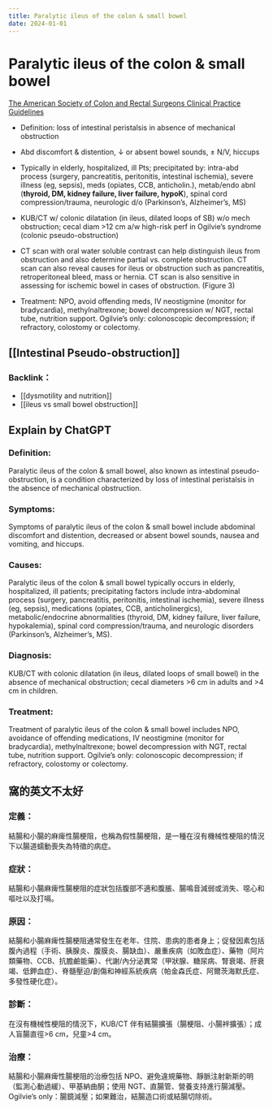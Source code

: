 ```yaml
---
title: Paralytic ileus of the colon & small bowel
date: 2024-01-01
---
```


# Paralytic ileus of the colon & small bowel

[The American Society of Colon and Rectal Surgeons Clinical Practice Guidelines ](https://www.ncbi.nlm.nih.gov/pubmed/34016826)

* Definition: loss of intestinal peristalsis in absence of mechanical obstruction

* Abd discomfort & distention, ↓ or absent bowel sounds, ± N/V, hiccups

* Typically in elderly, hospitalized, ill Pts; precipitated by: intra-abd process (surgery, pancreatitis, peritonitis, intestinal ischemia), severe illness (eg, sepsis), meds (opiates, CCB, anticholin.), metab/endo abnl (**thyroid, DM, kidney failure, liver failure, hypoK**), spinal cord compression/trauma, neurologic d/o (Parkinson’s, Alzheimer’s, MS)

* KUB/CT w/ colonic dilatation (in ileus, dilated loops of SB) w/o mech obstruction; cecal diam >12 cm a/w high-risk perf in Ogilvie’s syndrome (colonic pseudo-obstruction)
 
* CT scan with oral water soluble contrast can help distinguish ileus from obstruction and also determine partial vs. complete obstruction. CT scan can also reveal causes for ileus or obstruction such as pancreatitis, retroperitoneal bleed, mass or hernia. CT scan is also sensitive in assessing for ischemic bowel in cases of obstruction. (Figure 3)

* Treatment: NPO, avoid offending meds, IV neostigmine (monitor for bradycardia), methylnaltrexone; bowel decompression w/ NGT, rectal tube, nutrition support. Ogilvie’s only: colonoscopic decompression; if refractory, colostomy or colectomy.

## [[Intestinal Pseudo-obstruction]]

### Backlink：

- [[dysmotility and nutrition]]
- [[ileus vs small bowel obstruction]]


## Explain by ChatGPT

### Definition:

Paralytic ileus of the colon & small bowel, also known as intestinal pseudo-obstruction, is a condition characterized by loss of intestinal peristalsis in the absence of mechanical obstruction.

### Symptoms:

Symptoms of paralytic ileus of the colon & small bowel include abdominal discomfort and distention, decreased or absent bowel sounds, nausea and vomiting, and hiccups.

### Causes:

Paralytic ileus of the colon & small bowel typically occurs in elderly, hospitalized, ill patients; precipitating factors include intra-abdominal process (surgery, pancreatitis, peritonitis, intestinal ischemia), severe illness (eg, sepsis), medications (opiates, CCB, anticholinergics), metabolic/endocrine abnormalities (thyroid, DM, kidney failure, liver failure, hypokalemia), spinal cord compression/trauma, and neurologic disorders (Parkinson’s, Alzheimer’s, MS).

### Diagnosis:

KUB/CT with colonic dilatation (in ileus, dilated loops of small bowel) in the absence of mechanical obstruction; cecal diameters >6 cm in adults and >4 cm in children.

### Treatment:

Treatment of paralytic ileus of the colon & small bowel includes NPO, avoidance of offending medications, IV neostigmine (monitor for bradycardia), methylnaltrexone; bowel decompression with NGT, rectal tube, nutrition support. Ogilvie’s only: colonoscopic decompression; if refractory, colostomy or colectomy.

## 窩的英文不太好


### 定義：

結腸和小腸的麻痺性腸梗阻，也稱為假性腸梗阻，是一種在沒有機械性梗阻的情況下以腸道蠕動喪失為特徵的病症。

### 症狀：

結腸和小腸麻痺性腸梗阻的症狀包括腹部不適和腹脹、腸鳴音減弱或消失、噁心和嘔吐以及打嗝。

### 原因：

結腸和小腸麻痺性腸梗阻通常發生在老年、住院、患病的患者身上；促發因素包括腹內過程（手術、胰腺炎、腹膜炎、腸缺血）、嚴重疾病（如敗血症）、藥物（阿片類藥物、CCB、抗膽鹼能藥）、代謝/內分泌異常（甲狀腺、糖尿病、腎衰竭、肝衰竭、低鉀血症）、脊髓壓迫/創傷和神經系統疾病（帕金森氏症、阿爾茨海默氏症、多發性硬化症）。

### 診斷：

在沒有機械性梗阻的情況下，KUB/CT 伴有結腸擴張（腸梗阻、小腸袢擴張）；成人盲腸直徑>6 cm，兒童>4 cm。

### 治療：

結腸和小腸麻痺性腸梗阻的治療包括 NPO、避免違規藥物、靜脈注射新斯的明（監測心動過緩）、甲基納曲酮；使用 NGT、直腸管、營養支持進行腸減壓。 Ogilvie’s only：腸鏡減壓；如果難治，結腸造口術或結腸切除術。
